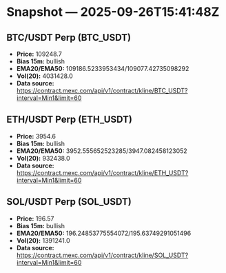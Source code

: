 # Snapshot — 2025-09-26T15:41:48Z

## BTC/USDT Perp (BTC_USDT)
- **Price:** 109248.7
- **Bias 15m:** bullish
- **EMA20/EMA50:** 109186.5233953434/109077.42735098292
- **Vol(20):** 4031428.0
- **Data source:** https://contract.mexc.com/api/v1/contract/kline/BTC_USDT?interval=Min1&limit=60

## ETH/USDT Perp (ETH_USDT)
- **Price:** 3954.6
- **Bias 15m:** bullish
- **EMA20/EMA50:** 3952.555652523285/3947.082458123052
- **Vol(20):** 932438.0
- **Data source:** https://contract.mexc.com/api/v1/contract/kline/ETH_USDT?interval=Min1&limit=60

## SOL/USDT Perp (SOL_USDT)
- **Price:** 196.57
- **Bias 15m:** bullish
- **EMA20/EMA50:** 196.24853775554072/195.63749291051496
- **Vol(20):** 1391241.0
- **Data source:** https://contract.mexc.com/api/v1/contract/kline/SOL_USDT?interval=Min1&limit=60
